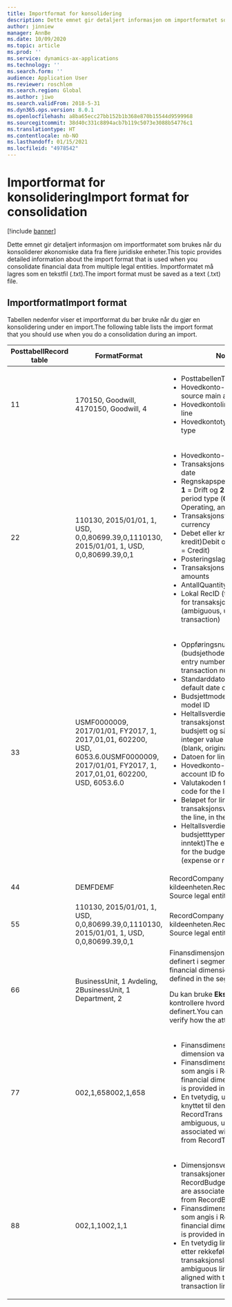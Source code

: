 ```yaml
---
title: Importformat for konsolidering
description: Dette emnet gir detaljert informasjon om importformatet som brukes når du konsoliderer økonomiske data fra flere juridiske enheter.
author: jinniew
manager: AnnBe
ms.date: 10/09/2020
ms.topic: article
ms.prod: ''
ms.service: dynamics-ax-applications
ms.technology: ''
ms.search.form: ''
audience: Application User
ms.reviewer: roschlom
ms.search.region: Global
ms.author: jiwo
ms.search.validFrom: 2018-5-31
ms.dyn365.ops.version: 8.0.1
ms.openlocfilehash: a8ba65ecc27bb152b1b368e870b15544d9599968
ms.sourcegitcommit: 38d40c331c8894acb7b119c5073e3088b54776c1
ms.translationtype: HT
ms.contentlocale: nb-NO
ms.lasthandoff: 01/15/2021
ms.locfileid: "4978542"
---
```

# <a name="import-format-for-consolidation"></a><span data-ttu-id="e904c-103">Importformat for konsolidering</span><span class="sxs-lookup"><span data-stu-id="e904c-103">Import format for consolidation</span></span>

[!include [banner](../includes/banner.md)]

<span data-ttu-id="e904c-104">Dette emnet gir detaljert informasjon om importformatet som brukes når du konsoliderer økonomiske data fra flere juridiske enheter.</span><span class="sxs-lookup"><span data-stu-id="e904c-104">This topic provides detailed information about the import format that is used when you consolidate financial data from multiple legal entities.</span></span> <span data-ttu-id="e904c-105">Importformatet må lagres som en tekstfil (.txt).</span><span class="sxs-lookup"><span data-stu-id="e904c-105">The import format must be saved as a text (.txt) file.</span></span>

## <a name="import-format"></a><span data-ttu-id="e904c-106">Importformat</span><span class="sxs-lookup"><span data-stu-id="e904c-106">Import format</span></span>

<span data-ttu-id="e904c-107">Tabellen nedenfor viser et importformat du bør bruke når du gjør en konsolidering under en import.</span><span class="sxs-lookup"><span data-stu-id="e904c-107">The following table lists the import format that you should use when you do a consolidation during an import.</span></span>

| <span data-ttu-id="e904c-108">Posttabell</span><span class="sxs-lookup"><span data-stu-id="e904c-108">Record table</span></span> | <span data-ttu-id="e904c-109">Format</span><span class="sxs-lookup"><span data-stu-id="e904c-109">Format</span></span> | <span data-ttu-id="e904c-110">Notater</span><span class="sxs-lookup"><span data-stu-id="e904c-110">Notes</span></span> |
|--------------|---------|-------|
| <span data-ttu-id="e904c-111">1</span><span class="sxs-lookup"><span data-stu-id="e904c-111">1</span></span>            | <span data-ttu-id="e904c-112">170150, Goodwill, 4</span><span class="sxs-lookup"><span data-stu-id="e904c-112">170150, Goodwill, 4</span></span> | <ul><li><span data-ttu-id="e904c-113">Posttabellen</span><span class="sxs-lookup"><span data-stu-id="e904c-113">The record table</span></span></li><li><span data-ttu-id="e904c-114">Hovedkonto-IDen for kilden</span><span class="sxs-lookup"><span data-stu-id="e904c-114">The source main account ID</span></span></li><li><span data-ttu-id="e904c-115">Hovedkontolinjen</span><span class="sxs-lookup"><span data-stu-id="e904c-115">The main account line</span></span></li><li><span data-ttu-id="e904c-116">Hovedkontotypen</span><span class="sxs-lookup"><span data-stu-id="e904c-116">The main account type</span></span></li></ul> |
| <span data-ttu-id="e904c-117">2</span><span class="sxs-lookup"><span data-stu-id="e904c-117">2</span></span>            | <span data-ttu-id="e904c-118">110130, 2015/01/01, 1, USD, 0,0,80699.39,0,1</span><span class="sxs-lookup"><span data-stu-id="e904c-118">110130, 2015/01/01, 1, USD, 0,0,80699.39,0,1</span></span> | <ul><li><span data-ttu-id="e904c-119">Hovedkonto-IDen</span><span class="sxs-lookup"><span data-stu-id="e904c-119">The main account ID</span></span></li><li><span data-ttu-id="e904c-120">Transaksjonsdatoen</span><span class="sxs-lookup"><span data-stu-id="e904c-120">The transaction date</span></span></li><li><span data-ttu-id="e904c-121">Regnskapsperiodetypen (**0** = Åpning, **1** = Drift og **2** = Lukking)</span><span class="sxs-lookup"><span data-stu-id="e904c-121">The fiscal period type (**0** = Opening, **1** = Operating, and **2** = Closing)</span></span></li><li><span data-ttu-id="e904c-122">Transaksjonsvalutaen</span><span class="sxs-lookup"><span data-stu-id="e904c-122">The transaction currency</span></span></li><li><span data-ttu-id="e904c-123">Debet eller kredit (**0** = debet og **1** = kredit)</span><span class="sxs-lookup"><span data-stu-id="e904c-123">Debit or credit (**0** = Debit and **1** = Credit)</span></span></li><li><span data-ttu-id="e904c-124">Posteringslaget</span><span class="sxs-lookup"><span data-stu-id="e904c-124">The posting layer</span></span></li><li><span data-ttu-id="e904c-125">Transaksjonsbeløp</span><span class="sxs-lookup"><span data-stu-id="e904c-125">Transaction amounts</span></span></li><li><span data-ttu-id="e904c-126">Antall</span><span class="sxs-lookup"><span data-stu-id="e904c-126">Quantity</span></span></li><li><span data-ttu-id="e904c-127">Lokal RecID (tvetydig, unik int64-verdi for transaksjonen)</span><span class="sxs-lookup"><span data-stu-id="e904c-127">The local RecID (ambiguous, unique int64 value for the transaction)</span></span></li></ul> |
| <span data-ttu-id="e904c-128">3</span><span class="sxs-lookup"><span data-stu-id="e904c-128">3</span></span>            | <span data-ttu-id="e904c-129">USMF0000009, 2017/01/01, FY2017, 1, 2017,01,01, 602200, USD, 6053.6.0</span><span class="sxs-lookup"><span data-stu-id="e904c-129">USMF0000009, 2017/01/01, FY2017, 1, 2017,01,01, 602200, USD, 6053.6.0</span></span> | <ul><li><span data-ttu-id="e904c-130">Oppføringsnummeret (budsjethodetransaksjonsnummer)</span><span class="sxs-lookup"><span data-stu-id="e904c-130">The entry number (budget header transaction number)</span></span></li><li><span data-ttu-id="e904c-131">Standarddatoen for budsjetthodet</span><span class="sxs-lookup"><span data-stu-id="e904c-131">The default date of the budget header</span></span></li><li><span data-ttu-id="e904c-132">Budsjettmodell-IDen</span><span class="sxs-lookup"><span data-stu-id="e904c-132">The budget model ID</span></span></li><li><span data-ttu-id="e904c-133">Heltallsverdien for opplisting for transaksjonstypen (tom, opprinnelig budsjett og så videre)</span><span class="sxs-lookup"><span data-stu-id="e904c-133">The enumeration integer value for the transaction type (blank, original budget, and so on)</span></span></li><li><span data-ttu-id="e904c-134">Datoen for linjen</span><span class="sxs-lookup"><span data-stu-id="e904c-134">The date of the line</span></span></li><li><span data-ttu-id="e904c-135">Hovedkonto-IDen for linjen</span><span class="sxs-lookup"><span data-stu-id="e904c-135">The main account ID for the line</span></span></li><li><span data-ttu-id="e904c-136">Valutakoden for linjen</span><span class="sxs-lookup"><span data-stu-id="e904c-136">The currency code for the line</span></span></li><li><span data-ttu-id="e904c-137">Beløpet for linjen, i transaksjonsvalutaen</span><span class="sxs-lookup"><span data-stu-id="e904c-137">The amount for the line, in the transaction currency</span></span></li><li><span data-ttu-id="e904c-138">Heltallsverdien for opplisting for budsjetttypen for linjen (utgift eller inntekt)</span><span class="sxs-lookup"><span data-stu-id="e904c-138">The enumeration integer value for the budget type for the line (expense or revenue)</span></span></li></ul> |
| <span data-ttu-id="e904c-139">4</span><span class="sxs-lookup"><span data-stu-id="e904c-139">4</span></span>            | <span data-ttu-id="e904c-140">DEMF</span><span class="sxs-lookup"><span data-stu-id="e904c-140">DEMF</span></span> | <span data-ttu-id="e904c-141">RecordCompany er den juridiske kildeenheten.</span><span class="sxs-lookup"><span data-stu-id="e904c-141">RecordCompany is the Source legal entity.</span></span> |
| <span data-ttu-id="e904c-142">5</span><span class="sxs-lookup"><span data-stu-id="e904c-142">5</span></span>            | <span data-ttu-id="e904c-143">110130, 2015/01/01, 1, USD, 0,0,80699.39,0,1</span><span class="sxs-lookup"><span data-stu-id="e904c-143">110130, 2015/01/01, 1, USD, 0,0,80699.39,0,1</span></span> | <span data-ttu-id="e904c-144">RecordCompany er den juridiske kildeenheten.</span><span class="sxs-lookup"><span data-stu-id="e904c-144">RecordCompany is the Source legal entity.</span></span> |
| <span data-ttu-id="e904c-145">6</span><span class="sxs-lookup"><span data-stu-id="e904c-145">6</span></span>            | <span data-ttu-id="e904c-146">BusinessUnit, 1 Avdeling, 2</span><span class="sxs-lookup"><span data-stu-id="e904c-146">BusinessUnit, 1 Department, 2</span></span> | <span data-ttu-id="e904c-147">Finansdimensjonsattributtene som er definert i segmentrekkefølgen.</span><span class="sxs-lookup"><span data-stu-id="e904c-147">The financial dimension attributes that are defined in the segment order.</span></span><p><span data-ttu-id="e904c-148">Du kan bruke **Eksport**-sidenn til å kontrollere hvordan attributtene er definert.</span><span class="sxs-lookup"><span data-stu-id="e904c-148">You can use the **Export** page to verify how the attributes are defined.</span></span></p> |
| <span data-ttu-id="e904c-149">7</span><span class="sxs-lookup"><span data-stu-id="e904c-149">7</span></span>            | <span data-ttu-id="e904c-150">002,1,658</span><span class="sxs-lookup"><span data-stu-id="e904c-150">002,1,658</span></span> | <ul><li><span data-ttu-id="e904c-151">Finansdimensjonsverdien</span><span class="sxs-lookup"><span data-stu-id="e904c-151">The financial dimension value</span></span></li><li><span data-ttu-id="e904c-152">Finansdimensjonen, som indeksen som angis i RecordDimensions</span><span class="sxs-lookup"><span data-stu-id="e904c-152">The financial dimension, as the index that is provided in RecordDimensions</span></span></li><li><span data-ttu-id="e904c-153">En tvetydig, unik post-ID som er knyttet til den unike post-IDen fra RecordTrans eller RecordTrans2</span><span class="sxs-lookup"><span data-stu-id="e904c-153">An ambiguous, unique record ID that is associated with the unique record ID from RecordTrans or RecordTrans2</span></span></li></ul> |
| <span data-ttu-id="e904c-154">8</span><span class="sxs-lookup"><span data-stu-id="e904c-154">8</span></span>            | <span data-ttu-id="e904c-155">002,1,1</span><span class="sxs-lookup"><span data-stu-id="e904c-155">002,1,1</span></span> | <ul><li><span data-ttu-id="e904c-156">Dimensjonsverdier som er knyttet til transaksjonen fra RecordBudget</span><span class="sxs-lookup"><span data-stu-id="e904c-156">Dimension values that are associated with the transaction from RecordBudget</span></span></li><li><span data-ttu-id="e904c-157">Finansdimensjonen, som indeksen som angis i RecordDimensions</span><span class="sxs-lookup"><span data-stu-id="e904c-157">The financial dimension, as the index that is provided in RecordDimensions</span></span></li><li><span data-ttu-id="e904c-158">En tvetydig linjepost-ID som justeres etter rekkefølgen til transaksjonslinjene i filen</span><span class="sxs-lookup"><span data-stu-id="e904c-158">An ambiguous line record ID that is aligned with the order of the transaction lines in the file</span></span></li></ul> |

